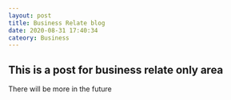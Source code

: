 ```yaml
---
layout: post
title: Business Relate blog
date: 2020-08-31 17:40:34
cateory: Business
---
```


## This is a post for business relate only area

There will be more in the future
